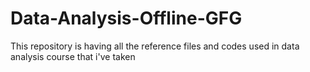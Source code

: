 # Data-Analysis-Offline-GFG
This repository is having all the reference files and codes used in data analysis course that i've taken
